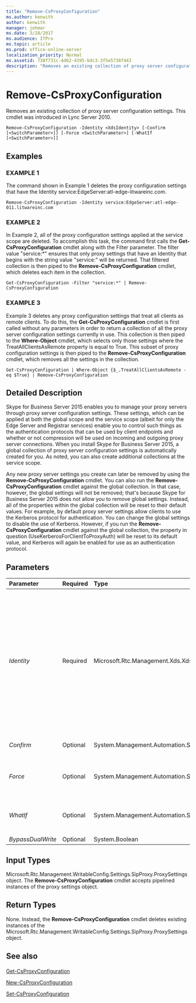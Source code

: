```yaml
---
title: "Remove-CsProxyConfiguration"
ms.author: kenwith
author: kenwith
manager: johmar
ms.date: 3/28/2017
ms.audience: ITPro
ms.topic: article
ms.prod: office-online-server
localization_priority: Normal
ms.assetid: 738f731c-4d62-4395-bdc3-3f5e5738f443
description: "Removes an existing collection of proxy server configuration settings. This cmdlet was introduced in Lync Server 2010."
---
```


# Remove-CsProxyConfiguration
 
Removes an existing collection of proxy server configuration settings. This cmdlet was introduced in Lync Server 2010.
  
```
Remove-CsProxyConfiguration -Identity <XdsIdentity> [-Confirm [<SwitchParameter>]] [-Force <SwitchParameter>] [-WhatIf [<SwitchParameter>]]

```

## Examples

### EXAMPLE 1

The command shown in Example 1 deletes the proxy configuration settings that have the Identity service:EdgeServer:atl-edge-litwareinc.com. 
  
```
Remove-CsProxyConfiguration -Identity service:EdgeServer:atl-edge-011.litwareinc.com 
```

### EXAMPLE 2

In Example 2, all of the proxy configuration settings applied at the service scope are deleted. To accomplish this task, the command first calls the **Get-CsProxyConfiguration** cmdlet along with the Filter parameter. The filter value "service:*" ensures that only proxy settings that have an Identity that begins with the string value "service:" will be returned. That filtered collection is then piped to the **Remove-CsProxyConfiguration** cmdlet, which deletes each item in the collection.
  
```
Get-CsProxyConfiguration -Filter "service:*" | Remove-CsProxyConfiguration
```

### EXAMPLE 3

Example 3 deletes any proxy configuration settings that treat all clients as remote clients. To do this, the **Get-CsProxyConfiguration** cmdlet is first called without any parameters in order to return a collection of all the proxy server configuration settings currently in use. This collection is then piped to the **Where-Object** cmdlet, which selects only those settings where the TreatAllClientsAsRemote property is equal to True. This subset of proxy configuration settings is then piped to the **Remove-CsProxyConfiguration** cmdlet, which removes all the settings in the collection.
  
```
Get-CsProxyConfiguration | Where-Object {$_.TreatAllClientsAsRemote -eq $True} | Remove-CsProxyConfiguration
```

## Detailed Description

Skype for Business Server 2015 enables you to manage your proxy servers through proxy server configuration settings. These settings, which can be applied at both the global scope and the service scope (albeit for only the Edge Server and Registrar services) enable you to control such things as the authentication protocols that can be used by client endpoints and whether or not compression will be used on incoming and outgoing proxy server connections. When you install Skype for Business Server 2015, a global collection of proxy server configuration settings is automatically created for you. As noted, you can also create additional collections at the service scope.
  
Any new proxy server settings you create can later be removed by using the **Remove-CsProxyConfiguration** cmdlet. You can also run the **Remove-CsProxyConfiguration** cmdlet against the global collection. In that case, however, the global settings will not be removed; that's because Skype for Business Server 2015 does not allow you to remove global settings. Instead, all of the properties within the global collection will be reset to their default values. For example, by default proxy server settings allow clients to use the Kerberos protocol for authentication. You can change the global settings to disable the use of Kerberos. However, if you run the **Remove-CsProxyConfiguration** cmdlet against the global collection, the property in question (UseKerberosForClientToProxyAuth) will be reset to its default value, and Kerberos will again be enabled for use as an authentication protocol.
  
## Parameters

|**Parameter**|**Required**|**Type**|**Description**|
|:-----|:-----|:-----|:-----|
| _Identity_ <br/> |Required  <br/> |Microsoft.Rtc.Management.Xds.XdsIdentity  <br/> |Unique identifier of the proxy server configuration settings to be removed; for example:  <br/>  `-Identity "service:Registrar:atl-cs-001.litwareinc.com"` <br/> The **Remove-CsProxyConfiguration** cmdlet can also be run against the global settings. In that case, however, the settings will not be removed. Instead, the properties within that global collection will all be reset to their default values. <br/> |
| _Confirm_ <br/> |Optional  <br/> |System.Management.Automation.SwitchParameter  <br/> |Prompts you for confirmation before executing the command.  <br/> |
| _Force_ <br/> |Optional  <br/> |System.Management.Automation.SwitchParameter  <br/> |Suppresses the display of any non-fatal error message that might occur when running the command.  <br/> |
| _WhatIf_ <br/> |Optional  <br/> |System.Management.Automation.SwitchParameter  <br/> |Describes what would happen if you executed the command without actually executing the command.  <br/> |
| _BypassDualWrite_ <br/> |Optional  <br/> |System.Boolean  <br/> |PARAMVALUE: $true | $false  <br/> |
   
## Input Types

Microsoft.Rtc.Management.WritableConfig.Settings.SipProxy.ProxySettings object. The **Remove-CsProxyConfiguration** cmdlet accepts pipelined instances of the proxy settings object.
  
## Return Types

None. Instead, the **Remove-CsProxyConfiguration** cmdlet deletes existing instances of the Microsoft.Rtc.Management.WritableConfig.Settings.SipProxy.ProxySettings object.
  
## See also

#### 

[Get-CsProxyConfiguration](get-csproxyconfiguration.md)
  
[New-CsProxyConfiguration](new-csproxyconfiguration.md)
  
[Set-CsProxyConfiguration](set-csproxyconfiguration.md)

